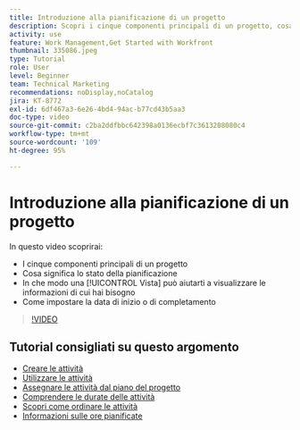 ```yaml
---
title: Introduzione alla pianificazione di un progetto
description: Scopri i cinque componenti principali di un progetto, cosa significa lo stato, in che modo una [!UICONTROL Vista] può aiutarti a visualizzare informazioni pertinenti e come impostare la data di inizio o di scadenza.
activity: use
feature: Work Management,Get Started with Workfront
thumbnail: 335086.jpeg
type: Tutorial
role: User
level: Beginner
team: Technical Marketing
recommendations: noDisplay,noCatalog
jira: KT-8772
exl-id: 6df467a3-6e26-4bd4-94ac-b77cd43b5aa3
doc-type: video
source-git-commit: c2ba2ddfbbc642398a0136ecbf7c3613208080c4
workflow-type: tm+mt
source-wordcount: '109'
ht-degree: 95%

---
```


# Introduzione alla pianificazione di un progetto

In questo video scoprirai:

* I cinque componenti principali di un progetto
* Cosa significa lo stato della pianificazione
* In che modo una [!UICONTROL Vista] può aiutarti a visualizzare le informazioni di cui hai bisogno
* Come impostare la data di inizio o di completamento

>[!VIDEO](https://video.tv.adobe.com/v/335086/?quality=12&learn=on)

## Tutorial consigliati su questo argomento

* [Creare le attività](https://experienceleague.adobe.com/docs/workfront-learn/tutorials-workfront/manage-work/tasks/how-to-create-tasks.html?lang=it)
* [Utilizzare le attività](https://experienceleague.adobe.com/docs/workfront-learn/tutorials-workfront/manage-work/tasks/work-with-tasks.html?lang=it)
* [Assegnare le attività dal piano del progetto](https://experienceleague.adobe.com/docs/workfront-learn/tutorials-workfront/manage-work/tasks/assign-tasks-from-the-project-plan.html?lang=it)
* [Comprendere le durate delle attività](https://experienceleague.adobe.com/docs/workfront-learn/tutorials-workfront/manage-work/tasks/understand-task-durations.html?lang=it)
* [Scopri come ordinare le attività](https://experienceleague.adobe.com/docs/workfront-learn/tutorials-workfront/manage-work/tasks/learn-to-sequence-tasks.html?lang=it)
* [Informazioni sulle ore pianificate](https://experienceleague.adobe.com/docs/workfront-learn/tutorials-workfront/manage-work/tasks/understand-planned-hours.html?lang=it)
